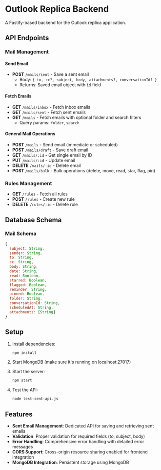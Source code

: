 # Outlook Replica Backend

A Fastify-based backend for the Outlook replica application.

## API Endpoints

### Mail Management

#### Send Email
- **POST** `/mails/sent` - Save a sent email
  - Body: `{ to, cc?, subject, body, attachments?, conversationId? }`
  - Returns: Saved email object with `id` field

#### Fetch Emails
- **GET** `/mails/inbox` - Fetch inbox emails
- **GET** `/mails/sent` - Fetch sent emails
- **GET** `/mails` - Fetch emails with optional folder and search filters
  - Query params: `folder`, `search`

#### General Mail Operations
- **POST** `/mails` - Send email (immediate or scheduled)
- **POST** `/mails/draft` - Save draft email
- **GET** `/mails/:id` - Get single email by ID
- **PUT** `/mails/:id` - Update email
- **DELETE** `/mails/:id` - Delete email
- **POST** `/mails/bulk` - Bulk operations (delete, move, read, star, flag, pin)

### Rules Management
- **GET** `/rules` - Fetch all rules
- **POST** `/rules` - Create new rule
- **DELETE** `/rules/:id` - Delete rule

## Database Schema

### Mail Schema
```javascript
{
  subject: String,
  sender: String,
  to: String,
  cc: String,
  body: String,
  date: String,
  read: Boolean,
  starred: Boolean,
  flagged: Boolean,
  reminder: String,
  pinned: Boolean,
  folder: String,
  conversationId: String,
  scheduledAt: String,
  attachments: [String]
}
```

## Setup

1. Install dependencies:
   ```bash
   npm install
   ```

2. Start MongoDB (make sure it's running on localhost:27017)

3. Start the server:
   ```bash
   npm start
   ```

4. Test the API:
   ```bash
   node test-sent-api.js
   ```

## Features

- **Sent Email Management**: Dedicated API for saving and retrieving sent emails
- **Validation**: Proper validation for required fields (to, subject, body)
- **Error Handling**: Comprehensive error handling with detailed error messages
- **CORS Support**: Cross-origin resource sharing enabled for frontend integration
- **MongoDB Integration**: Persistent storage using MongoDB 
